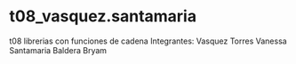 # t08_vasquez.santamaria
t08 librerias con funciones de cadena
Integrantes:
Vasquez Torres Vanessa
Santamaria Baldera Bryam

